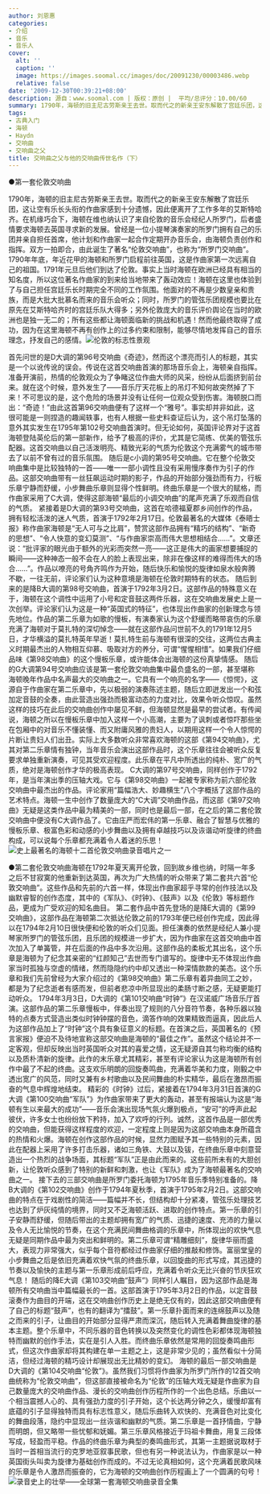 ```yaml
---
author: 刘恩惠
categories:
- 介绍
- 音乐
- 音乐人
cover:
  alt: ''
  caption: ''
  image: https://images.soomal.cc/images/doc/20091230/00003486.webp
  relative: false
date: '2009-12-30T00:39:21+08:00'
description: 源自：www.soomal.com | 版权：原创 |  平均/总评分：10.00/60
summary: 1790年，海顿的旧主尼古劳斯亲王去世。取而代之的新亲王安东解散了宫廷乐团，这让空有乐长头衔的作曲家感到十分遗憾，因此便离开了工作多年的艾斯特哈齐。在机缘巧合下，海顿在维也纳认识了来自伦敦的音乐会经纪人所罗门，后者盛情要求海顿去英国寻求新的发展。曾经是一位小提琴演奏家的所罗门拥有自己的乐团并亲自担任首席，他计划和作曲家一起合作定期开办音乐会，由海顿负责创作和指挥。双方一拍即合，由此诞生了著名“伦敦交响曲”，也称为“所罗门交响曲”……
tags:
- 古典入门
- 海顿
- Haydn
- 交响曲
- 交响曲之父
title: 交响曲之父与他的交响曲传世名作（下）
---
```


●第一套伦敦交响曲

1790年，海顿的旧主尼古劳斯亲王去世。取而代之的新亲王安东解散了宫廷乐团，这让空有乐长头衔的作曲家感到十分遗憾，因此便离开了工作多年的艾斯特哈齐。在机缘巧合下，海顿在维也纳认识了来自伦敦的音乐会经纪人所罗门，后者盛情要求海顿去英国寻求新的发展。曾经是一位小提琴演奏家的所罗门拥有自己的乐团并亲自担任首席，他计划和作曲家一起合作定期开办音乐会，由海顿负责创作和指挥。双方一拍即合，由此诞生了著名“伦敦交响曲”，也称为“所罗门交响曲”。1790年年底，年近花甲的海顿和所罗门启程前往英国，这是作曲家第一次远离自己的祖国。1791年元旦后他们到达了伦敦。事实上当时海顿在欧洲已经具有相当的知名度，所以这位著名作曲家的到来给当地带来了轰动效应！海顿在这里也体验到了与自己担任宫廷乐长时期完全不同的工作氛围。他面对的不再是少数皇亲和贵族，而是大批大批慕名而来的音乐会听众；同时，所罗门的管弦乐团规模也要比在原先在艾斯特哈齐时的宫廷乐队大得多；另外伦敦庞大的音乐评价舆论在当时的欧洲也是独一无二的；所有这些都让海顿面临新的挑战和机遇！然而他最终取得了成功，因为在这里海顿不再有创作上的过多约束和限制，能够尽情地发挥自己的音乐理念，抒发自己的感情。![伦敦的标志性景观](https://images.soomal.cc/images/doc/20091230/00003486.webp)





首先问世的是D大调的第96号交响曲《奇迹》，然而这个漂亮而引人的标题，其实是一个以讹传讹的误会。传说在这首交响曲首演的那场音乐会上，海顿亲自指挥。准备开演前，热情的伦敦观众为了争睹这位作曲大师的风采，纷纷从后面挤到前台来。就在这个时候，意外发生了――音乐厅天花板上的吊灯不知何故突然掉了下来！不可思议的是，这个危险的场景并没有让任何一位观众受到伤害。海顿脱口而出：“奇迹！”由此这首第96交响曲便有了这样一个“雅号”。事实却并非如此，这很可能是一则捏造的趣闻轶事，也有人根据一些史料查证后认为，这个吊灯坠落的意外其实发生在1795年第102号交响曲首演时。但无论如何，英国评论界对于这首海顿登陆英伦后的第一部新作，给予了极高的评价，尤其是它简练、优美的管弦乐配器。这首交响曲以自己活泼明亮、精致光彩的气质为伦敦这个充满雾气的城市带去了以前不曾有过的音乐氛围。
随后是c小调的第95号交响曲。它在整个伦敦交响曲集中是比较独特的一首――唯一一部小调性且没有采用慢序奏作为引子的作品。这部交响曲带有一丝狂飙运动时期的影子，作品的开始部分强劲而有力，行板乐章宁静而舒缓，小步舞曲乐章则显得个性鲜明。终曲乐章是一个很大的赋格，而作曲家采用了C大调，使得这部海顿“最后的小调交响曲”的尾声充满了乐观而自信的气质。
紧接着是D大调的第93号交响曲，这首在哈德福夏郡乡间创作的作品，拥有轻松活泼的迷人气质，首演于1792年2月17日。伦敦最著名的大媒体《泰晤士报》称作曲家海顿是“无人可与之比肩”，赞赏这部作品拥有“精巧的结构”、“新奇的思想”、“令人快意的变幻莫测”、“与作曲家崇高而伟大思想相结合……”。文章还说：“批评家的眼光由于额外的光彩而突然一亮――这正是伟大的画家想要捕捉的瞬间――这种神态一般不会在人的脸上表现出来，除非在像这样的难得而伟大的场合……”。作品以嘹亮的号角齐鸣作为开始，随后快乐和愉悦的旋律如泉水般奔腾不歇，一往无前，评论家们认为这种意境是海顿在伦敦时期特有的状态。
随后到来的是降B大调的第98号交响曲，首演于1792年3月2日。这部作品的特殊意义在于，海顿在这个调性中运用了小号和定音鼓这两件乐器，这在交响曲发展史上是一次创举。评论家们认为这是一种“英国式的特征”，也体现出作曲家的创新理念与领先地位。作品的第二乐章为如歌的慢板，有演奏家认为这个舒缓而略带哀伤的乐章充满了海顿对于莫扎特的深切悼念――就在这部作品问世前不久的1791年12月5日，才华横溢的莫扎特英年早逝！莫扎特生前与海顿有很深的交往，这两位古典主义时期最杰出的人物相互仰慕、吸取对方的养分，可谓“惺惺相惜”。如果我们仔细品味《第98交响曲》的这个慢板乐章，或许能体会出海顿的这份真挚情感。
随后的G大调第94号交响曲应该是第一套伦敦交响曲集中最负盛名的一部，甚至堪称海顿晚年作品中名声最大的交响曲之一。它具有一个响亮的名字――《惊愕》，这源自于作曲家在第二乐章中，先以极弱的演奏陈述主题，随后立即迸发出一个和弦加定音鼓的全奏，由此营造出强劲而极富动态的力度对比，效果令听众惊叹。虽然这样的技巧在此后的交响曲创作中屡见不鲜，但海顿显然是最早的尝试者。有传闻说，海顿之所以在慢板乐章中加入这样一个小高潮，主要为了讽刺或者惊吓那些坐在包厢中的对音乐不懂装懂、而又附庸风雅的贵妇人，以期用这样一个令人惊愕的片断让贵妇人们出丑。实际上大多数听众非常喜欢海顿的这部《第94交响曲》，尤其对第二乐章情有独钟，当年音乐会演出这部作品时，这个乐章往往会被听众反复要求单独重新演奏，可见其受欢迎程度。此乐章在平凡中所透出的纯朴、宽广的气质，绝对是海顿创作才华的极高表现。
C大调的第97号交响曲，同样创作于1792年，是当年演出季的压轴大戏。它与《第98交响曲》一起被专家称为前六部伦敦交响曲中最杰出的作品。评论家用“篇幅浩大、妙趣横生”八个字概括了这部作品的艺术特点。海顿一生中创作了数量庞大的“C大调”交响曲作品，而这部《第97交响曲》无疑是这类作品中最为精美的一部，同时也是最后一部，在之后的第二套伦敦交响曲中便没有C大调作品了。它由庄严而宏伟的第一乐章、融合了智慧与优雅的慢板乐章、极富色彩和动感的小步舞曲以及拥有卓越技巧以及诙谐动听旋律的终曲构成，可以说每个乐章都充满着令人着迷的乐思！![史上最著名的海顿十二首伦敦交响曲录音唱片之一](https://images.soomal.cc/images/doc/20091230/00003484.webp)





●第二套伦敦交响曲海顿在1792年夏天离开伦敦，回到故乡维也纳，时隔一年多之后不甘寂寞的他重新到达英国，再次为广大热情的听众带来了第二套共六首“伦敦交响曲”。这些作品和先前的六首一样，体现出作曲家超乎寻常的创作技法以及幽默睿智的创作态度，其中的《军队》、《时钟》、《鼓声》以及《伦敦》等标题作品，更成为广受欢迎的知名曲目。
第二套作品中首先登场的是降E大调的《第99交响曲》，这部作品在海顿第二次抵达伦敦之前的1793年便已经创作完成，因此得以在1794年2月10日很快便和伦敦的听众们见面。担任演奏的依然是经纪人兼小提琴家所罗门的管弦乐团，且乐团的规模进一步扩大，因为作曲家在这首交响曲中首次加入了单簧管，并在后面的作品中多次沿用。这部作品的柔板尤其出名，这个乐章是海顿为了纪念其亲密的“红颜知己”去世而专门谱写的。旋律中无不体现出作曲家当时孤独与空虚的情绪，然而隐隐约约中却又透出一种深情款款的美态。这个乐章和我们先前曾经为大家介绍过的《第98交响曲》第二乐章有着异曲同工之妙，都是为了纪念逝者有感而发，但前者悲凉中所显现出的柔肠寸断之感，无疑更能打动听众。
1794年3月3日，D大调的《第101交响曲“时钟”》在汉诺威广场音乐厅首演。这部作品的第二乐章慢板中，伴奏出现了规则的八分音符节奏，各种乐器以独特的点奏方式营造出类似时钟钟摆的音色，滴答作响的效果精致而逼真，因此后人为这部作品加上了“时钟”这个具有象征意义的标题。在首演之后，英国著名的《预言家报》便迫不及待地宣称这部交响曲是海顿的“最佳之作”。虽然这个结论并不一定客观，但却反映出当时英国听众对其的喜爱之情，这无疑源自其匀称均衡的结构以及质朴清新的旋律。此作的末乐章尤其精彩，甚至有评论家认为这是海顿所有创作中最了不起的终曲。这支欢乐明朗的回旋奏鸣曲，充满着华美和力度，刚毅之中透出宽广的风范，同时又兼有乡村歌曲以及民间舞曲的朴实精华，最后在激昂而振奋的气息中辉煌地结束。
精彩的《时钟》过后，紧接着在1794年3月31日首演的G大调《第100交响曲“军队”》为作曲家带来了更大的轰动，甚至有报端认为这是“海顿有生以来最大的成功”――音乐会演出现场气氛火爆到极点，“安可”的呼声此起彼伏，许多女士也纷纷放下矜持，加入了欢呼的行列。诚然，这首作品是一部优秀的交响曲，但能获得这样程度的欢迎，一定程度上则是因为这部交响曲本身所蕴含的热情和火爆。海顿在创作这部作品的时候，显然力图赋予其一些特别的元素，因此在配器上采用了许多打击乐器，诸如三角铁、大鼓以及钹，在终曲乐章中刻意营造出一个热烈的战争场面，其标题“军队”正是由此而来的。这些前所未有的大胆创新，让伦敦听众感到了特别的新鲜和刺激，也让《军队》成为了海顿最著名的交响曲之一。
接下去的三部交响曲是所罗门委托海顿为1795年音乐季特别准备的。降B大调的《第102交响曲》创作于1794年夏秋季，首演于1795年2月2日。这部交响曲的特点在于戏剧性的简洁――篇幅并不长，但结构却十分紧凑，管弦乐处理技艺也达到了炉灰纯情的境界，同时又不乏海顿活跃、进取的创作特点。第一乐章的引子安静而舒缓，但随后带出的主题却拥有宽广的气质、迅捷的速度、充沛的力量以及令人无比愉悦的节奏，在这个充满民间舞曲格调的乐章中，所体现出的欢快气息无疑是同期作品中最为突出和鲜明的。第二乐章可谓“精雕细刻”，旋律华丽而盛大，表现力非常强大，似乎每个音符都经过作曲家仔细的推敲和修饰。富丽堂皇的小步舞曲之后是依旧充满着欢快气氛的终曲乐章，以回旋曲的形式写成，其迅捷的节奏以及愉快的主题与第一乐章形成前后呼应，充满着令听众无比兴奋的节庆狂欢气息！
随后的降E大调《第103交响曲“鼓声”》同样引人瞩目，因为这部作品是海顿所有交响曲当中篇幅最长的一首。这部首演于1795年3月2日的作品，以定音鼓滚奏作为曲目的开端，这在交响曲创作历史上是绝无仅有的，因此这部交响曲便有了自己的标题“鼓声”，也有的翻译为“擂鼓”。第一乐章扑面而来的连绵鼓声以及随之而来的引子，让曲目的开始部分显得严肃而深沉，随后转入充满着舞曲旋律的基本主题。整个乐章中，不同乐器的音色转换以及突然变化的调性色彩都体现海顿独特而幽默的创作手法，实在是引人入胜。而终曲乐章依然是常用的回旋奏鸣曲形式，但这次作曲家却将其构建在单一主题之上，这是非常少见的；虽然看似十分简洁，但经过海顿的精巧设计却展现出无比精妙的变幻。
海顿的最后一部交响曲是D大调的《第104交响曲“伦敦”》。虽然我们习惯将作曲家为所罗门所作的12首交响曲统称为“伦敦交响曲”，但这部直接被命名为“伦敦”的压轴大戏无疑是作曲家为自己数量庞大的交响曲作品、漫长的交响曲创作历程所作的一个出色总结。乐曲以一个相当震撼人心的、具有强劲力度的引子开始，这个长达两分钟之久，缓慢却富有底蕴的引子显得独特而具有标志性意义，随后乐曲转入欢快的、充满音色对比变化的舞曲段落，隐约中显现出一丝诙谐和幽默的气质。第二乐章是一首抒情曲，宁静而明朗，但又略带一些忧郁和妩媚。第三乐章风格接近于玛祖卡舞曲，用复三段体写成，轻盈而平稳。作品的终曲乐章为典型的奏鸣曲形式，其第一主题据说取材于当时一首相当流行的克罗地亚叙事民歌，但也有另一种说法认为，作曲家是以一种英国街头叫卖为旋律为基础创作而成的。不过无论真相如何，这个充满着民歌风味的乐章是令人激昂而振奋的，它为海顿的交响曲创作历程画上了一个圆满的句号！![录音史上的壮举――全球第一套海顿交响曲录音全集](https://images.soomal.cc/images/doc/20091230/00003485.webp)